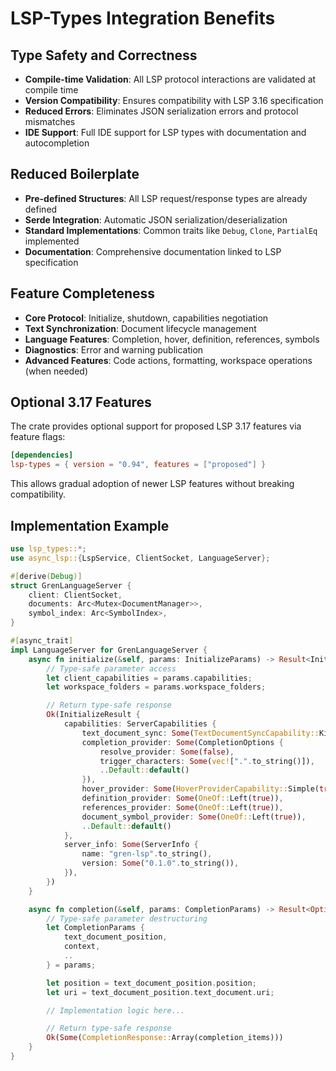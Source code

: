 # LSP-Types Integration Benefits

## Type Safety and Correctness
- **Compile-time Validation**: All LSP protocol interactions are validated at compile time
- **Version Compatibility**: Ensures compatibility with LSP 3.16 specification
- **Reduced Errors**: Eliminates JSON serialization errors and protocol mismatches
- **IDE Support**: Full IDE support for LSP types with documentation and autocompletion

## Reduced Boilerplate
- **Pre-defined Structures**: All LSP request/response types are already defined
- **Serde Integration**: Automatic JSON serialization/deserialization
- **Standard Implementations**: Common traits like `Debug`, `Clone`, `PartialEq` implemented
- **Documentation**: Comprehensive documentation linked to LSP specification

## Feature Completeness
- **Core Protocol**: Initialize, shutdown, capabilities negotiation
- **Text Synchronization**: Document lifecycle management
- **Language Features**: Completion, hover, definition, references, symbols
- **Diagnostics**: Error and warning publication
- **Advanced Features**: Code actions, formatting, workspace operations (when needed)

## Optional 3.17 Features
The crate provides optional support for proposed LSP 3.17 features via feature flags:
```toml
[dependencies]
lsp-types = { version = "0.94", features = ["proposed"] }
```

This allows gradual adoption of newer LSP features without breaking compatibility.

## Implementation Example
```rust
use lsp_types::*;
use async_lsp::{LspService, ClientSocket, LanguageServer};

#[derive(Debug)]
struct GrenLanguageServer {
    client: ClientSocket,
    documents: Arc<Mutex<DocumentManager>>,
    symbol_index: Arc<SymbolIndex>,
}

#[async_trait]
impl LanguageServer for GrenLanguageServer {
    async fn initialize(&self, params: InitializeParams) -> Result<InitializeResult, ResponseError> {
        // Type-safe parameter access
        let client_capabilities = params.capabilities;
        let workspace_folders = params.workspace_folders;

        // Return type-safe response
        Ok(InitializeResult {
            capabilities: ServerCapabilities {
                text_document_sync: Some(TextDocumentSyncCapability::Kind(TextDocumentSyncKind::INCREMENTAL)),
                completion_provider: Some(CompletionOptions {
                    resolve_provider: Some(false),
                    trigger_characters: Some(vec![".".to_string()]),
                    ..Default::default()
                }),
                hover_provider: Some(HoverProviderCapability::Simple(true)),
                definition_provider: Some(OneOf::Left(true)),
                references_provider: Some(OneOf::Left(true)),
                document_symbol_provider: Some(OneOf::Left(true)),
                ..Default::default()
            },
            server_info: Some(ServerInfo {
                name: "gren-lsp".to_string(),
                version: Some("0.1.0".to_string()),
            }),
        })
    }

    async fn completion(&self, params: CompletionParams) -> Result<Option<CompletionResponse>, ResponseError> {
        // Type-safe parameter destructuring
        let CompletionParams {
            text_document_position,
            context,
            ..
        } = params;

        let position = text_document_position.position;
        let uri = text_document_position.text_document.uri;

        // Implementation logic here...

        // Return type-safe response
        Ok(Some(CompletionResponse::Array(completion_items)))
    }
}
```
